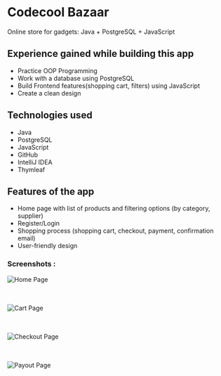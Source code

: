 # Codecool Bazaar

Online store for gadgets: Java + PostgreSQL + JavaScript


## Experience gained while building this app

* Practice OOP Programming
* Work with a database using PostgreSQL
* Build Frontend features(shopping cart, filters) using JavaScript
* Create a clean design


## Technologies used 

* Java
* PostgreSQL
* JavaScript
* GitHub
* IntelliJ IDEA
* Thymleaf


## Features of the app

* Home page with list of products and filtering options (by category, supplier)
* Register/Login
* Shopping process (shopping cart, checkout, payment, confirmation email)
* User-friendly design


### **Screenshots :**

![Home Page](./ScreenShots/Screenshot1.png?raw=true)  
<br />
<br />


![Cart Page](./ScreenShots/Screenshot2.png?raw=true)  
<br />
<br />

![Checkout Page](./ScreenShots/Screenshot3.png?raw=true)  
<br />
<br />

![Payout Page](./ScreenShots/Screenshot4.png?raw=true)  
<br />
<br />
